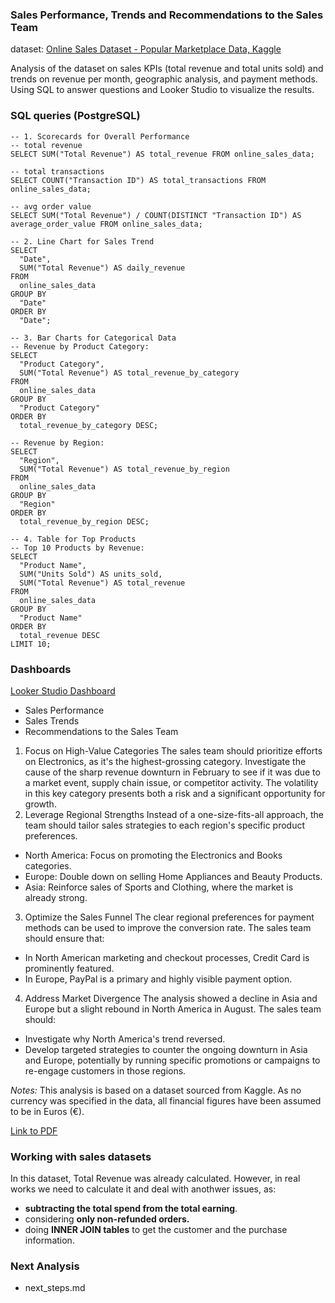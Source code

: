
### Sales Performance, Trends and Recommendations to the Sales Team

dataset: [Online Sales Dataset - Popular Marketplace Data, Kaggle](https://www.kaggle.com/datasets/shreyanshverma27/online-sales-dataset-popular-marketplace-data?resource=download)

Analysis of the dataset on sales KPIs (total revenue and total units sold) and trends on revenue per month, geographic analysis, and payment methods. Using SQL to answer questions and Looker Studio to visualize the results.



### SQL queries (PostgreSQL)
```
-- 1. Scorecards for Overall Performance
-- total revenue
SELECT SUM("Total Revenue") AS total_revenue FROM online_sales_data;

-- total transactions
SELECT COUNT("Transaction ID") AS total_transactions FROM online_sales_data;

-- avg order value
SELECT SUM("Total Revenue") / COUNT(DISTINCT "Transaction ID") AS average_order_value FROM online_sales_data;

-- 2. Line Chart for Sales Trend
SELECT
  "Date",
  SUM("Total Revenue") AS daily_revenue
FROM
  online_sales_data
GROUP BY
  "Date"
ORDER BY
  "Date";

-- 3. Bar Charts for Categorical Data
-- Revenue by Product Category:
SELECT
  "Product Category",
  SUM("Total Revenue") AS total_revenue_by_category
FROM
  online_sales_data
GROUP BY
  "Product Category"
ORDER BY
  total_revenue_by_category DESC;

-- Revenue by Region:
SELECT
  "Region",
  SUM("Total Revenue") AS total_revenue_by_region
FROM
  online_sales_data
GROUP BY
  "Region"
ORDER BY
  total_revenue_by_region DESC;

-- 4. Table for Top Products
-- Top 10 Products by Revenue:
SELECT
  "Product Name",
  SUM("Units Sold") AS units_sold,
  SUM("Total Revenue") AS total_revenue
FROM
  online_sales_data
GROUP BY
  "Product Name"
ORDER BY
  total_revenue DESC
LIMIT 10;
```

### Dashboards
[Looker Studio Dashboard](https://lookerstudio.google.com/u/0/reporting/53db7069-39af-4988-a5bf-e101c8edcce1/page/14AXF/edit)

- Sales Performance
- Sales Trends
- Recommendations to the Sales Team

1. Focus on High-Value Categories
The sales team should prioritize efforts on Electronics, as it's the highest-grossing category. Investigate the cause of the sharp revenue downturn in February to see if it was due to a market event, supply chain issue, or competitor activity. The volatility in this key category presents both a risk and a significant opportunity for growth.
2. Leverage Regional Strengths
Instead of a one-size-fits-all approach, the team should tailor sales strategies to each region's specific product preferences.
- North America: Focus on promoting the Electronics and Books categories.
- Europe: Double down on selling Home Appliances and Beauty Products.
- Asia: Reinforce sales of Sports and Clothing, where the market is already strong.
3. Optimize the Sales Funnel
The clear regional preferences for payment methods can be used to improve the conversion rate. The sales team should ensure that:
- In North American marketing and checkout processes, Credit Card is prominently featured.
- In Europe, PayPal is a primary and highly visible payment option.
4. Address Market Divergence
The analysis showed a decline in Asia and Europe but a slight rebound in North America in August.
The sales team should:
- Investigate why North America's trend reversed.
- Develop targeted strategies to counter the ongoing downturn in Asia and Europe, potentially by running specific promotions or campaigns to re-engage customers in those regions.


*Notes:*
This analysis is based on a dataset sourced from Kaggle. As no currency was specified in the data, all financial figures have been assumed to be in Euros (€).

[Link to PDF](https://github.com/KC2016/sales_2025/blob/main/sales_2025.pdf)



### Working with sales datasets
In this dataset, Total Revenue was already calculated. However, in real works we need to calculate it and deal with anothwer issues, as:
-  **subtracting the total spend from the total earning**.
- considering **only non-refunded orders.**
- doing **INNER JOIN tables** to get the customer and the purchase information.

### Next Analysis

- next_steps.md